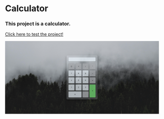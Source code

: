 # Calculator
### This project is a calculator.
<a href="https://vinicius-rodriguess.github.io/Calculator/">
Click here to test the project!</a>
<p></p>
<img src="./src/img/Screenshot_1.png"/>
